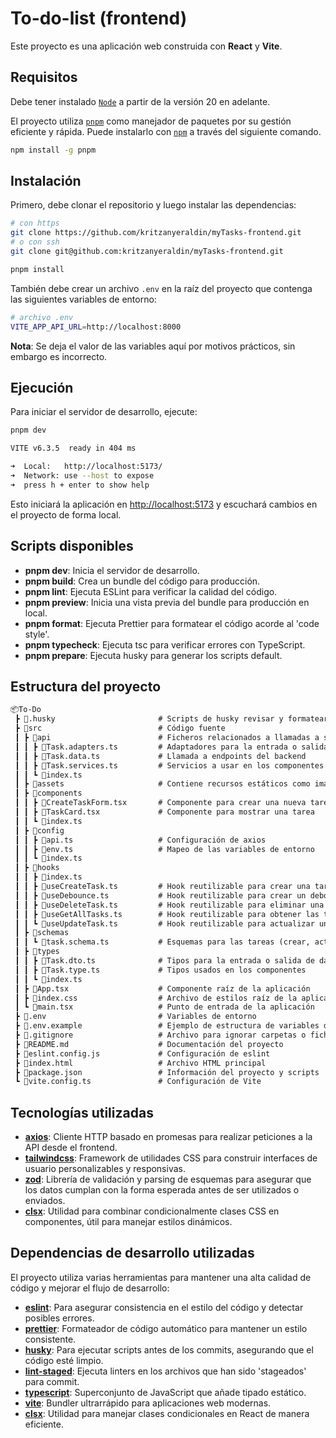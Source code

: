 # To-do-list (frontend)

Este proyecto es una aplicación web construida con **React** y **Vite**.

## Requisitos

Debe tener instalado [`Node`](https://nodejs.org/en/download/package-manager) a partir de la versión 20 en adelante.

El proyecto utiliza [`pnpm`](https://pnpm.io/es/) como manejador de paquetes por su gestión eficiente y rápida. Puede instalarlo con [`npm`](https://pnpm.io/es/installation#usando-pnpm) a través del siguiente comando.

```sh
npm install -g pnpm
```

## Instalación

Primero, debe clonar el repositorio y luego instalar las dependencias:

```sh
# con https
git clone https://github.com/kritzanyeraldin/myTasks-frontend.git
# o con ssh
git clone git@github.com:kritzanyeraldin/myTasks-frontend.git

pnpm install
```

También debe crear un archivo `.env` en la raíz del proyecto que contenga las siguientes variables de entorno:

```sh
# archivo .env
VITE_APP_API_URL=http://localhost:8000
```

**Nota**: Se deja el valor de las variables aquí por motivos prácticos, sin embargo es incorrecto.

## Ejecución

Para iniciar el servidor de desarrollo, ejecute:

```sh
pnpm dev

VITE v6.3.5  ready in 404 ms

➜  Local:   http://localhost:5173/
➜  Network: use --host to expose
➜  press h + enter to show help
```

Esto iniciará la aplicación en [http://localhost:5173](http://localhost:5173) y escuchará cambios en el proyecto de forma local.

## Scripts disponibles

- **pnpm dev**: Inicia el servidor de desarrollo.
- **pnpm build**: Crea un bundle del código para producción.
- **pnpm lint**: Ejecuta ESLint para verificar la calidad del código.
- **pnpm preview**: Inicia una vista previa del bundle para producción en local.
- **pnpm format**: Ejecuta Prettier para formatear el código acorde al 'code style'.
- **pnpm typecheck**: Ejecuta tsc para verificar errores con TypeScript.
- **pnpm prepare**: Ejecuta husky para generar los scripts default.

## Estructura del proyecto

```txt
📦To-Do
 ┣ 📂.husky                       # Scripts de husky revisar y formatear el código antes de hacer commit
 ┣ 📂src                          # Código fuente
 ┃ ┣ 📂api                        # Ficheros relacionados a llamadas a servicios
 ┃ ┃ ┣ 📜Task.adapters.ts         # Adaptadores para la entrada o salida de datos
 ┃ ┃ ┣ 📜Task.data.ts             # Llamada a endpoints del backend
 ┃ ┃ ┣ 📜Task.services.ts         # Servicios a usar en los componentes (con los datos adaptados)
 ┃ ┃ ┗ 📜index.ts
 ┃ ┣ 📂assets                     # Contiene recursos estáticos como imágenes y fuentes
 ┃ ┣ 📂components
 ┃ ┃ ┣ 📜CreateTaskForm.tsx       # Componente para crear una nueva tarea
 ┃ ┃ ┣ 📜TaskCard.tsx             # Componente para mostrar una tarea
 ┃ ┃ ┗ 📜index.ts
 ┃ ┣ 📂config
 ┃ ┃ ┣ 📜api.ts                   # Configuración de axios
 ┃ ┃ ┣ 📜env.ts                   # Mapeo de las variables de entorno
 ┃ ┃ ┗ 📜index.ts
 ┃ ┣ 📂hooks
 ┃ ┃ ┣ 📜index.ts
 ┃ ┃ ┣ 📜useCreateTask.ts         # Hook reutilizable para crear una tarea
 ┃ ┃ ┣ 📜useDebounce.ts           # Hook reutilizable para crear un debounce de datos
 ┃ ┃ ┣ 📜useDeleteTask.ts         # Hook reutilizable para eliminar una tarea
 ┃ ┃ ┣ 📜useGetAllTasks.ts        # Hook reutilizable para obtener las tareas
 ┃ ┃ ┗ 📜useUpdateTask.ts         # Hook reutilizable para actualizar una tarea
 ┃ ┣ 📂schemas
 ┃ ┃ ┗ 📜task.schema.ts           # Esquemas para las tareas (crear, actualizar)
 ┃ ┣ 📂types
 ┃ ┃ ┣ 📜Task.dto.ts              # Tipos para la entrada o salida de datos
 ┃ ┃ ┣ 📜Task.type.ts             # Tipos usados en los componentes
 ┃ ┃ ┗ 📜index.ts
 ┃ ┣ 📜App.tsx                    # Componente raíz de la aplicación
 ┃ ┣ 📜index.css                  # Archivo de estilos raíz de la aplicación
 ┃ ┗ 📜main.tsx                   # Punto de entrada de la aplicación
 ┣ 📜.env                         # Variables de entorno
 ┣ 📜.env.example                 # Ejemplo de estructura de variables de entorno
 ┣ 📜.gitignore                   # Archivo para ignorar carpetas o ficheros con git
 ┣ 📜README.md                    # Documentación del proyecto
 ┣ 📜eslint.config.js             # Configuración de eslint
 ┣ 📜index.html                   # Archivo HTML principal
 ┣ 📜package.json                 # Información del proyecto y scripts
 ┗ 📜vite.config.ts               # Configuración de Vite
```

## Tecnologías utilizadas

- [**axios**](https://github.com/axios/axios?tab=readme-ov-file#installing): Cliente HTTP basado en promesas para realizar peticiones a la API desde el frontend.
- [**tailwindcss**](https://tailwindcss.com/docs/installation/using-vite): Framework de utilidades CSS para construir interfaces de usuario personalizables y responsivas.
- [**zod**](https://zod.dev/): Librería de validación y parsing de esquemas para asegurar que los datos cumplan con la forma esperada antes de ser utilizados o enviados.
- [**clsx**](https://github.com/lukeed/clsx#readme): Utilidad para combinar condicionalmente clases CSS en componentes, útil para manejar estilos dinámicos.

## Dependencias de desarrollo utilizadas

El proyecto utiliza varias herramientas para mantener una alta calidad de código y mejorar el flujo de desarrollo:

- [**eslint**](https://www.npmjs.com/package/eslint): Para asegurar consistencia en el estilo del código y detectar posibles errores.
- [**prettier**](https://www.npmjs.com/package/prettier): Formateador de código automático para mantener un estilo consistente.
- [**husky**](https://typicode.github.io/husky/): Para ejecutar scripts antes de los commits, asegurando que el código esté limpio.
- [**lint-staged**](https://www.npmjs.com/package/lint-staged): Ejecuta linters en los archivos que han sido 'stageados' para commit.
- [**typescript**](https://www.npmjs.com/package/typescript): Superconjunto de JavaScript que añade tipado estático.
- [**vite**](https://www.npmjs.com/package/vite): Bundler ultrarrápido para aplicaciones web modernas.
- [**clsx**](https://www.npmjs.com/package/clsx): Utilidad para manejar clases condicionales en React de manera eficiente.
